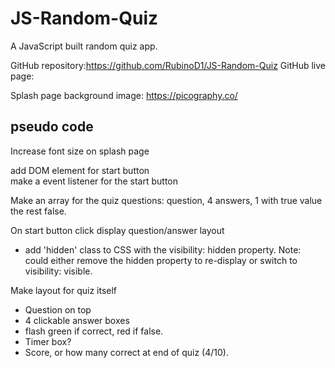 # JS-Random-Quiz
A JavaScript built random quiz app. 

GitHub repository:https://github.com/RubinoD1/JS-Random-Quiz
GitHub live page:

Splash page background image: https://picography.co/


## pseudo code

Increase font size on splash page 

add DOM element for start button  
make a event listener for the start button 

Make an array for the quiz questions: question, 4 answers, 1 with true value the rest false.

On start button click display question/answer layout 
- add 'hidden' class to CSS with the visibility: hidden property. 
Note: could either remove the hidden property to re-display or switch to visibility: visible. 

Make layout for quiz itself
- Question on top 
- 4 clickable answer boxes 
- flash green if correct, red if false. 
- Timer box? 
- Score, or how many correct at end of quiz (4/10). 





